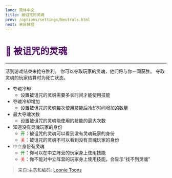 ```yaml
---
lang: 简体中文
title: 被诅咒的灵魂
prev: /options/settings/Neutrals.html
next: 末日赌怪
---
```


# <font color="#531269">👿 <b>被诅咒的灵魂</b></font> <Badge text="Evil" type="tip" vertical="middle"/>

***

活到游戏结束来抢夺胜利。 你可以夺取玩家的灵魂，他们将与你一同获胜。 夺取灵魂的玩家结算时为死亡状态。

- 夺魂冷却
  - 设置被诅咒的灵魂需要多长时间才能使用技能
- 夺魂冷却增加
  - 设置被诅咒的灵魂每次使用技能后冷却时间增加的数量
- 最大夺魂次数
  - 设置被诅咒的灵魂能使用的技能的最大次数
- 知道没有灵魂玩家的身份
  - <font color=green>开</font>：被诅咒的灵魂可以看到没有灵魂玩家的身份
  - <font color=red>关</font>：被诅咒的灵魂不可以看到没有灵魂玩家的身份
- <font color=#7f8c8d>中立</font>身份有灵魂
  - <font color=green>开</font>：你可以在中立阵营的玩家身上使用技能
  - <font color=red>关</font>：你不能对中立阵营的玩家身上使用技能，会显示“找不到灵魂”

> 来自:主意和编码: [Loonie Toons](https://github.com/Loonie-Toons)
